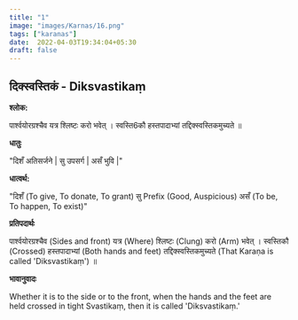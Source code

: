 ```yaml
---
title: "1"
image: "images/Karnas/16.png"
tags: ["karanas"]
date:  2022-04-03T19:34:04+05:30
draft: false
---
```


## दिक्स्वस्तिकं - Diksvastikaṃ

**श्लोक:**



पार्श्वयोरग्रश्चैव यत्र श्लिष्टः करो भवेत् । स्वस्ति6कौ हस्तपादाभ्यां तद्दिक्स्वस्तिकमुच्यते ॥

**धातुः**



"दिशँ अतिसर्जने |
सु उपसर्ग | असँ भुवि |"

**धात्वर्थ:**


"दिशँ (To give, To donate, To grant)
सु Prefix (Good, Auspicious) असँ (To be, To happen, To exist)"


**प्रतिपदार्थः**


पार्श्वयोरग्रश्चैव (Sides and front) यत्र (Where) श्लिष्टः (Clung) करो (Arm) भवेत् । स्वस्तिकौ (Crossed) हस्तपादाभ्यां (Both hands and feet) तद्दिक्स्वस्तिकमुच्यते (That Karaṇa is called 'Diksvastikaṃ') ॥


**भावानुवादः**


Whether it is to the side or to the front, when the hands and the feet are held crossed in tight Svastikaṃ, then it is called 'Diksvastikaṃ.'

